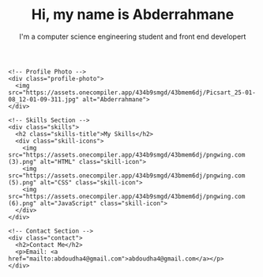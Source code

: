 <!DOCTYPE html>
<html lang="en">
<head>
  <meta charset="UTF-8">
  <meta name="viewport" content="width=device-width, initial-scale=1.0">
  <title>Abderrahmane - Portfolio</title>
  <link rel="stylesheet" href="styles.css">
</head>
<body>
  <div class="container">
    <!-- Header Section -->
    <header>
      <h1>
        <span class="greeting">Hi, my name is</span>
        <span class="name">Abderrahmane</span>
      </h1>
      <p>I'm a computer science engineering student and front end developert</p>
    </header>

    <!-- Profile Photo -->
    <div class="profile-photo">
      <img src="https://assets.onecompiler.app/434b9smgd/43bmem6dj/Picsart_25-01-08_12-01-09-311.jpg" alt="Abderrahmane">
    </div>

    <!-- Skills Section -->
    <div class="skills">
      <h2 class="skills-title">My Skills</h2>
      <div class="skill-icons">
        <img src="https://assets.onecompiler.app/434b9smgd/43bmem6dj/pngwing.com (3).png" alt="HTML" class="skill-icon">
        <img src="https://assets.onecompiler.app/434b9smgd/43bmem6dj/pngwing.com (5).png" alt="CSS" class="skill-icon">
        <img src="https://assets.onecompiler.app/434b9smgd/43bmem6dj/pngwing.com (6).png" alt="JavaScript" class="skill-icon">
      </div>
    </div>

    <!-- Contact Section -->
    <div class="contact">
      <h2>Contact Me</h2>
      <p>Email: <a href="mailto:abdoudha4@gmail.com">abdoudha4@gmail.com</a></p>
    </div>
  </div>

  <script src="script.js"></script>
</body>
</html>
